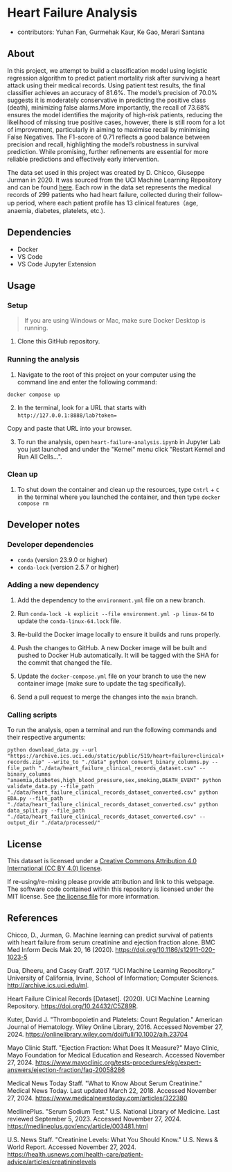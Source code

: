 # Heart Failure Analysis

-   contributors: Yuhan Fan, Gurmehak Kaur, Ke Gao, Merari Santana

## About

In this project, we attempt to build a classification model using logistic regression algorithm to predict patient mortality risk after surviving a heart attack using their medical records. Using patient test results, the final classifier achieves an accuracy of 81.6%. The model’s precision of 70.0% suggests it is moderately conservative in predicting the positive class (death), minimizing false alarms.More importantly, the recall of 73.68% ensures the model identifies the majority of high-risk patients, reducing the likelihood of missing true positive cases, however, there is still room for a lot of improvement, particularly in aiming to maximise recall by minimising False Negatives. The F1-score of 0.71 reflects a good balance between precision and recall, highlighting the model’s robustness in survival prediction. While promising, further refinements are essential for more reliable predictions and effectively early intervention.

The data set used in this project was created by D. Chicco, Giuseppe Jurman in 2020. It was sourced from the UCI Machine Learning Repository and can be found [here](https://archive.ics.uci.edu/dataset/519/heart+failure+clinical+records). Each row in the data set represents the medical records of 299 patients who had heart failure, collected during their follow-up period, where each patient profile has 13 clinical features（age, anaemia, diabetes, platelets, etc.).

## Dependencies

- Docker
- VS Code
- VS Code Jupyter Extension

## Usage

### Setup

> If you are using Windows or Mac, make sure Docker Desktop is running.

1. Clone this GitHub repository.


### Running the analysis

1. Navigate to the root of this project on your computer using the
   command line and enter the following command:

``` 
docker compose up
```

2. In the terminal, look for a URL that starts with 
`http://127.0.0.1:8888/lab?token=` 
 
Copy and paste that URL into your browser.

3. To run the analysis,
open `heart-failure-analysis.ipynb` in Jupyter Lab you just launched
and under the "Kernel" menu click "Restart Kernel and Run All Cells...".

### Clean up

1. To shut down the container and clean up the resources, 
type `Cntrl` + `C` in the terminal
where you launched the container, and then type `docker compose rm`

## Developer notes

### Developer dependencies
- `conda` (version 23.9.0 or higher)
- `conda-lock` (version 2.5.7 or higher)

### Adding a new dependency

1. Add the dependency to the `environment.yml` file on a new branch.

2. Run `conda-lock -k explicit --file environment.yml -p linux-64` to update the `conda-linux-64.lock` file.

2. Re-build the Docker image locally to ensure it builds and runs properly.

3. Push the changes to GitHub. A new Docker
   image will be built and pushed to Docker Hub automatically.
   It will be tagged with the SHA for the commit that changed the file.

4. Update the `docker-compose.yml` file on your branch to use the new
   container image (make sure to update the tag specifically).

5. Send a pull request to merge the changes into the `main` branch. 


### Calling scripts

To run the analysis, open a terminal and run the following commands and their respective arguments:

`python download_data.py --url "https://archive.ics.uci.edu/static/public/519/heart+failure+clinical+records.zip" --write_to "./data"
python convert_binary_columns.py --file_path "./data/heart_failure_clinical_records_dataset.csv" --binary_columns "anaemia,diabetes,high_blood_pressure,sex,smoking,DEATH_EVENT"
python validate_data.py --file_path "./data/heart_failure_clinical_records_dataset_converted.csv"
python EDA.py --file_path "./data/heart_failure_clinical_records_dataset_converted.csv"
python data_split.py --file_path "./data/heart_failure_clinical_records_dataset_converted.csv" --output_dir "./data/processed/" `

## License

This dataset is licensed under a [Creative Commons Attribution 4.0 International (CC BY 4.0) license](https://creativecommons.org/licenses/by/4.0/legalcode).

If re-using/re-mixing please provide attribution and link to this webpage. The software code contained within this repository is licensed under the MIT license. See [the license file](LICENSE.md) for more information.

## References

Chicco, D., Jurman, G. Machine learning can predict survival of patients with heart failure from serum creatinine and ejection fraction alone. BMC Med Inform Decis Mak 20, 16 (2020). <https://doi.org/10.1186/s12911-020-1023-5>

Dua, Dheeru, and Casey Graff. 2017. “UCI Machine Learning Repository.” University of California, Irvine, School of Information; Computer Sciences. <http://archive.ics.uci.edu/ml>.

Heart Failure Clinical Records [Dataset]. (2020). UCI Machine Learning Repository. <https://doi.org/10.24432/C5Z89R>.

Kuter, David J. "Thrombopoietin and Platelets: Count Regulation." American Journal of Hematology. Wiley Online Library, 2016. Accessed November 27, 2024. https://onlinelibrary.wiley.com/doi/full/10.1002/ajh.23704

Mayo Clinic Staff. "Ejection Fraction: What Does It Measure?" Mayo Clinic, Mayo Foundation for Medical Education and Research. Accessed November 27, 2024. https://www.mayoclinic.org/tests-procedures/ekg/expert-answers/ejection-fraction/faq-20058286

Medical News Today Staff. "What to Know About Serum Creatinine." Medical News Today. Last updated March 22, 2018. Accessed November 27, 2024. https://www.medicalnewstoday.com/articles/322380

MedlinePlus. "Serum Sodium Test." U.S. National Library of Medicine. Last reviewed September 5, 2023. Accessed November 27, 2024. https://medlineplus.gov/ency/article/003481.html

U.S. News Staff. "Creatinine Levels: What You Should Know." U.S. News & World Report. Accessed November 27, 2024. https://health.usnews.com/health-care/patient-advice/articles/creatininelevels
